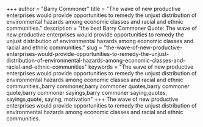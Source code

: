 +++
author = "Barry Commoner"
title = "The wave of new productive enterprises would provide opportunities to remedy the unjust distribution of environmental hazards among economic classes and racial and ethnic communities."
description = "the best Barry Commoner Quote: The wave of new productive enterprises would provide opportunities to remedy the unjust distribution of environmental hazards among economic classes and racial and ethnic communities."
slug = "the-wave-of-new-productive-enterprises-would-provide-opportunities-to-remedy-the-unjust-distribution-of-environmental-hazards-among-economic-classes-and-racial-and-ethnic-communities"
keywords = "The wave of new productive enterprises would provide opportunities to remedy the unjust distribution of environmental hazards among economic classes and racial and ethnic communities.,barry commoner,barry commoner quotes,barry commoner quote,barry commoner sayings,barry commoner saying,quotes, sayings,quote, saying, motivation"
+++
The wave of new productive enterprises would provide opportunities to remedy the unjust distribution of environmental hazards among economic classes and racial and ethnic communities.
